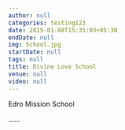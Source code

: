 ```yaml
---
author: null
categories: testing123
date: 2015-01-08T15:35:03+05:30
endDate: null
img: School.jpg
startDate: null
tags: null
title: Divine Love School
venue: null
video: null
---
```


Edro Mission School
<!--more-->


......